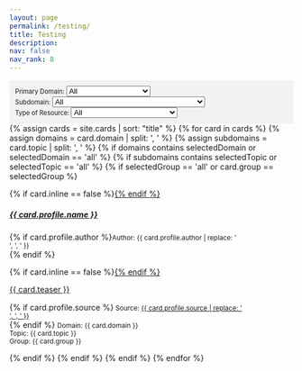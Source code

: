 ```yaml
---
layout: page
permalink: /testing/
title: Testing
description: 
nav: false
nav_rank: 8
---
```

<div style="background-color: #f2f2f2; padding: 10px;">
  <div id="filter-options" style="font-size: 0.8em;">
    <label for="domain-filter">Primary Domain:</label>
    <select id="domain-filter">
      <option value="all">All</option>
      <option value="Understanding Data">Understanding Data</option>
      <option value="Processing Data">Processing Data</option>
      <option value="Persuading with Data">Persuading with Data</option>
    </select>
    <br>
    <label for="topic-filter">Subdomain:</label>
    <select id="topic-filter">
      <option value="all">All</option>
      <option value="Defining Data">Defining Data</option>
      <option value="Critiquing Data">Critiquing Data</option>
      <option value="Acting Ethically with Data">Acting Ethically with Data</option>
      <option value="Linking Data and Justice">Linking Data and Justice</option>
      <option value="Collecting Data">Collecting Data</option>
      <option value="Organizing and Cleaning Data">Organizing and Cleaning Data</option>
      <option value="Analyzing and Drawing Insights from Data">Analyzing and Drawing Insights from Data</option>
      <option value="Storing and Preserving Data">Storing and Preserving Data</option>
      <option value="Appealing with Data">Appealing with Data</option>
      <option value="Visualizing Data">Visualizing Data</option>
      <option value="Mapping Data">Mapping Data</option>
      <option value="Telling Multi-Modal Stories with Data">Telling Multi-Modal Stories with Data</option>
    </select>
    <br>
    <label for="group-filter">Type of Resource:</label>
    <select id="group-filter">
      <option value="all">All</option>
      <option value="Term">Glossary</option>
      <option value="Reading">Reading</option>
      <option value="Assignment">Assignment</option>
      <option value="Activity">Activity</option>
      <option value="Tutorial">Tutorial</option>
      <option value="Teaching Module">Teaching Module</option>
      <option value="Dataset">Dataset</option>
      <option value="Example of Data Advocacy">Examples of Data Advocacy</option>
    </select>
  </div>
</div>

<div id="card-list">
  {% assign cards = site.cards | sort: "title" %}
  {% for card in cards %}
    {% assign domains = card.domain | split: ', ' %}
    {% assign subdomains = card.topic | split: ', ' %}
    {% if domains contains selectedDomain or selectedDomain == 'all' %}
      {% if subdomains contains selectedTopic or selectedTopic == 'all' %}
        {% if selectedGroup == 'all' or card.group == selectedGroup %}
          <p>
            <div class="card {% if card.inline == false %}hoverable{% endif %}">
              <div class="row no-gutters">
                <div class="team">
                  <div class="card-body">
                    {% if card.inline == false %}<a href="{{ card.url | relative_url }}">{% endif %}
                      <h5 class="card-title">{{ card.profile.name }}</h5></a>
                    <p class="card-text">{% if card.profile.author %}<small class="test-muted">Author: {{ card.profile.author | replace: '<br />', ', ' }} </small><br>{% endif %}</p>
                    {% if card.inline == false %}<a href="{{ card.url | relative_url }}">{% endif %}
                      <p class="card-text">{{ card.teaser }}</p></a>
                    <p class="card-text">
                      <div style="height:1px;font-size:1px;">&nbsp;</div>
                      {% if card.profile.source %}<small class="test-muted"><i class="fas fa-link"></i>  Source: <a href="{{ card.profile.source }}">{{ card.profile.source | replace: '<br />', ', ' }}</a> </small><br>{% endif %} 
                      <small class="test-muted domain">Domain: {{ card.domain }}</small><br>
                      <small class="test-muted topic">Topic: {{ card.topic }}</small><br>
                      <small class="test-muted group">Group: {{ card.group }}</small><br>
                    </p>
                  </div>
                </div>
              </div>
            </div>
          </p>
        {% endif %}
      {% endif %}
    {% endif %}
  {% endfor %}
</div>

<script>
  document.addEventListener('DOMContentLoaded', function() {
    const domainFilter = document.getElementById('domain-filter');
    const topicFilter = document.getElementById('topic-filter');
    const groupFilter = document.getElementById('group-filter');
    const cards = document.querySelectorAll('.card');

    function filterCards() {
      const selectedDomain = domainFilter.value;
      const selectedTopic = topicFilter.value;
      const selectedGroup = groupFilter.value;

      cards.forEach(card => {
        const domain = card.querySelector('.domain').textContent.trim().replace('Domain: ', '');
        const topic = card.querySelector('.topic').textContent.trim().replace('Topic: ', '');
        const group = card.querySelector('.group').textContent.trim().replace('Group: ', '');

        const domainMatch = selectedDomain === 'all' || domain === selectedDomain;
        const topicMatch = selectedTopic === 'all' || topic === selectedTopic;
        const groupMatch = selectedGroup === 'all' || group === selectedGroup;

        if (domainMatch && topicMatch && groupMatch) {
          card.style.display = 'block';
        } else {
          card.style.display = 'none';
        }
      });
    }

    domainFilter.addEventListener('change', filterCards);
    topicFilter.addEventListener('change', filterCards);
    groupFilter.addEventListener('change', filterCards);

    // Initial filtering when the page loads
    filterCards();
  });
</script>
